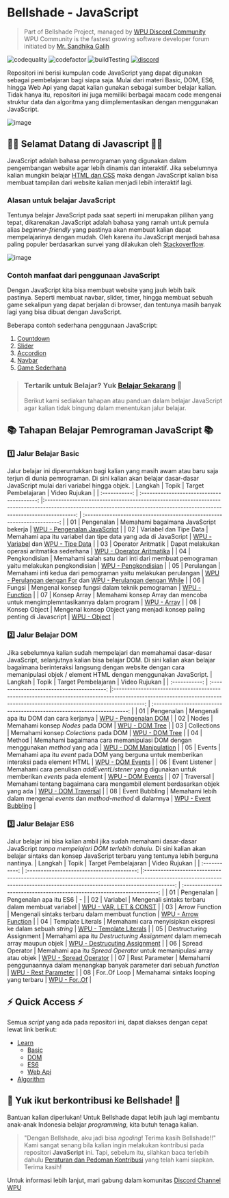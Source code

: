 # Bellshade - JavaScript

> Part of Bellshade Project, managed by [WPU Discord Community](http://discord.gg/S4rrXQU) <br>
> WPU Community is the fastest growing software developer forum initiated by [Mr. Sandhika Galih](https://www.youtube.com/c/WebProgrammingUNPAS)

![codequality](https://img.shields.io/lgtm/grade/javascript/github/bellshade/Javascript?label=code%20quality%3A%20js&style=for-the-badge)
![codefactor](https://img.shields.io/codefactor/grade/github/bellshade/Javascript/main?label=code%20factor%20quality&style=for-the-badge)
![buildTesting](https://img.shields.io/github/workflow/status/bellshade/Javascript/Node%20CI?style=for-the-badge)
[![discord](https://img.shields.io/discord/722002048643497994?logo=discord&logoColor=white&style=for-the-badge)](http://discord.gg/S4rrXQU)

Repositori ini berisi kumpulan code JavaScript yang dapat digunakan sebagai pembelajaran bagi siapa saja. Mulai dari materi Basic, DOM, ES6, hingga Web Api yang dapat kalian gunakan sebagai sumber belajar kalian. Tidak hanya itu, repositori ini juga memiliki berbagai macam code mengenai struktur data dan algoritma yang diimplementasikan dengan menggunakan JavaScript.

![image](https://teknojurnal.com/wp-content/uploads/2016/09/Kelebihan-Bahasa-Pemrograman-JavaScript-Banner.jpg)

## 🎉🎉 Selamat Datang di Javascript 🎉🎉

JavaScript adalah bahasa pemrograman yang digunakan dalam pengembangan website agar lebih dinamis dan interaktif. Jika sebelumnya kalian mungkin belajar [HTML dan CSS](https://github.com/bellshade/HTML-CSS) maka dengan JavaScript kalian bisa membuat tampilan dari website kalian menjadi lebih interaktif lagi.

### Alasan untuk belajar JavaScript

Tentunya belajar JavaScript pada saat seperti ini merupakan pilihan yang tepat, dikarenakan JavaScript adalah bahasa yang ramah untuk pemula alias _beginner-friendly_ yang pastinya akan membuat kalian dapat mempelajarinya dengan mudah. Oleh karena itu JavaScript menjadi bahasa paling populer berdasarkan survei yang dilakukan oleh [Stackoverflow](https://insights.stackoverflow.com/survey/2021).

![image](https://cdn.discordapp.com/attachments/696006258792333352/905693077484736512/unknown.png)

### Contoh manfaat dari penggunaan JavaScript

Dengan JavaScript kita bisa membuat website yang jauh lebih baik pastinya. Seperti membuat navbar, slider, timer, hingga membuat sebuah game sekalipun yang dapat berjalan di browser, dan tentunya masih banyak lagi yang bisa dibuat dengan JavaScript.

Beberapa contoh sederhana penggunaan JavaScript:

1. [Countdown](https://codepen.io/AllThingsSmitty/pen/JJavZN)
2. [Slider](https://codepen.io/gurovoleg/pen/OqjPLy)
3. [Accordion](https://codepen.io/whit1346/pen/MmeQLR)
4. [Navbar](https://codepen.io/abdosteif/pen/bRoyMb?editors=1100)
5. [Game Sederhana](https://codepen.io/msval/pen/qKhcD)

> ### Tertarik untuk Belajar? Yuk [Belajar Sekarang](learn) 🌟
>
> Berikut kami sediakan tahapan atau panduan dalam belajar JavaScript agar kalian tidak bingung dalam menentukan jalur belajar.

## :books: Tahapan Belajar Pemrograman JavaScript :books:

### :one: Jalur Belajar Basic

Jalur belajar ini diperuntukkan bagi kalian yang masih awam atau baru saja terjun di dunia pemrograman. Di sini kalian akan belajar dasar-dasar JavaScript mulai dari variabel hingga objek.
| Langkah | Topik | Target Pembelajaran | Video Rujukan |
| :-----------: | :----------------------------------------: |:-----------------------------------------------------------------------------------------------------------------------------------------------------------------------: | :---------------------------------------------------------------------: |
| 01 | Pengenalan | Memahami bagaimana JavaScript bekerja | [WPU - Pengenalan JavaScript](https://youtu.be/RUTV_5m4VeI) |
| 02 | Variabel dan Tipe Data | Memahami apa itu variabel dan tipe data yang ada di JavaScript | [WPU - Variabel](https://youtu.be/X1q_cK0Qv6o) dan [WPU - Tipe Data](https://youtu.be/1FAnrYu7LCM) |
| 03 | Operator Aritmatik | Dapat melakukan operasi aritmatika sederhana | [WPU - Operator Aritmatika](https://youtu.be/EnXClrVdpTM) |
| 04 | Pengkondisian | Memahami salah satu dari inti dari membuat pemograman yaitu melakukan pengkondisian | [WPU - Pengkondisian](https://youtu.be/hXbDQryJAh0) |
| 05 | Perulangan | Memahami inti kedua dari pemograman yaitu melakukan perulangan | [WPU - Perulangan dengan For](https://youtu.be/1HussC8jKrk) dan [WPU - Perulangan dengan While](https://youtu.be/61XLzozBj2c) |
| 06 | Fungsi | Mengenal konsep fungsi dalam teknik pemograman | [WPU - Function](https://youtu.be/6-UqHXBtYkg) |
| 07 | Konsep Array | Memahami konsep Array dan mencoba untuk mengimplemntasikannya dalam program | [WPU - Array](https://youtu.be/CW5pfpafgDE) |
| 08 | Konsep Object | Mengenal konsep Object yang menjadi konsep paling penting di Javascript | [WPU - Object](https://youtu.be/RKsapPaUgww) |

### :two: Jalur Belajar DOM

Jika sebelumnya kalian sudah mempelajari dan memahamai dasar-dasar JavaScript, selanjutnya kalian bisa belajar DOM. Di sini kalian akan belajar bagaimana berinteraksi langsung dengan website dengan cara memanipulasi objek / element HTML dengan menggunakan JavaScript.
| Langkah | Topik | Target Pembelajaran | Video Rujukan |
| :-----------: | :----------------------------------------: |:-----------------------------------------------------------------------------------------------------------------------------------------------------------------------: | :---------------------------------------------------------------------: |
| 01 | Pengenalan | Mengenali apa itu DOM dan cara kerjanya | [WPU - Pengenalan DOM](https://youtu.be/aT60R1cySLM) |
| 02 | Nodes | Memahami konsep _Nodes_ pada DOM | [WPU - DOM Tree](https://youtu.be/zY5RlT5q5EM) |
| 03 | Collections | Memahami konsep _Colections_ pada DOM | [WPU - DOM Tree](https://youtu.be/zY5RlT5q5EM) |
| 04 | Method | Memahami bagaimana cara memanipulasi DOM dengan menggunakan _method_ yang ada | [WPU - DOM Manipulation](https://youtu.be/ff5aKnXmnx0) |
| 05 | Events | Memahami apa itu _event_ pada DOM yang berguna untuk memberikan interaksi pada element HTML | [WPU - DOM Events](https://youtu.be/ndYweb0Yn6o) |
| 06 | Event Listener | Memahami cara penulisan _addEventListener_ yang digunakan untuk memberikan _events_ pada element | [WPU - DOM Events](https://youtu.be/ndYweb0Yn6o) |
| 07 | Traversal | Memahami tentang bagaimana cara mengambil element berdasarkan objek yang ada | [WPU - DOM Traversal](https://youtu.be/SVOCSoGYdpQ) |
| 08 | Event Bubbling | Memahami lebih dalam mengenai _events_ dan _method-method_ di dalamnya | [WPU - Event Bubbling](https://youtu.be/a_JFfPHTAf4) |

### :three: Jalur Belajar ES6

Jalur belajar ini bisa kalian ambil jika sudah memahami dasar-dasar JavaScript _tanpa mempelajari DOM terlebih dahulu_. Di sini kalian akan belajar sintaks dan konsep JavaScript terbaru yang tentunya lebih berguna nantinya.
| Langkah | Topik | Target Pembelajaran | Video Rujukan |
| :-----------: | :----------------------------------------: |:-----------------------------------------------------------------------------------------------------------------------------------------------------------------------: | :---------------------------------------------------------------------: |
| 01 | Pengenalan | Pengenalan apa itu ES6 | - |
| 02 | Variabel | Mengenali sintaks terbaru dalam membuat variabel | [WPU - VAR, LET & CONST](https://youtu.be/7HDgJScwIrI) |
| 03 | Arrow Function | Mengenali sintaks terbaru dalam membuat function | [WPU - Arrow Function](https://youtu.be/C8U_3_SBk6s) |
| 04 | Template Literals | Memahami cara menyisipkan ekspresi ke dalam sebuah _string_ | [WPU - Template Literals](https://youtu.be/LywZF-xcfd8) |
| 05 | Destructuring Assignment | Memahami apa itu _Destructuring Assignment_ dalam memecah array maupun objek | [WPU - Destrucuting Assignment](https://youtu.be/7f11bDxZSP0) |
| 06 | Spread Operator | Memahami apa itu _Spread Operator_ untuk memanipulasi array atau objek | [WPU - Spread Operator](https://youtu.be/AT5hfOL1Ddk) |
| 07 | Rest Parameter | Memahami penggunaannya dalam menangkap banyak parameter dari sebuah _function_ | [WPU - Rest Parameter](https://youtu.be/C0mPB-lyI1I) |
| 08 | For..Of Loop | Memahamai sintaks looping yang terbaru | [WPU - For..Of](https://youtu.be/LXOG9rHkYOo) |

## ⚡ Quick Access ⚡

Semua _script_ yang ada pada repositori ini, dapat diakses dengan cepat lewat link berikut:

- [Learn](learn/)
  - [Basic](learn/Basic/)
  - [DOM](learn/DOM/)
  - [ES6](learn/ES6/)
  - [Web Api](learn/WebApi)
- [Algorithm](algorithm/)

## 🤩 Yuk ikut berkontribusi ke Bellshade! 🤩

Bantuan kalian diperlukan! Untuk Bellshade dapat lebih jauh lagi membantu anak-anak Indonesia belajar _programming_, kita butuh tenaga kalian.

> "Dengan Bellshade, aku jadi bisa _ngoding_! Terima kasih Bellshade!!"
> Kami sangat senang bila kalian ingin melakukan kontribusi pada repositori **JavaScript** ini. Tapi, sebelum itu, silahkan baca terlebih dahulu [Peraturan dan Pedoman Kontribusi](CONTRIBUTING.md) yang telah kami siapkan. Terima kasih!

Untuk informasi lebih lanjut, mari gabung dalam komunitas [Discord Channel WPU](http://discord.gg/S4rrXQU)
